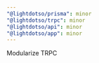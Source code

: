 ```yaml
---
"@lightdotso/prisma": minor
"@lightdotso/trpc": minor
"@lightdotso/api": minor
"@lightdotso/app": minor
---
```


Modularize TRPC
